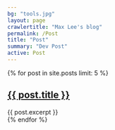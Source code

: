 ```yaml
---
bg: "tools.jpg"
layout: page
crawlertitle: "Max Lee's blog"
permalink: /Post
title: "Post"
summary: "Dev Post"
active: Post
---
```


{% for post in site.posts limit: 5 %}
  <article class="index-page">
    <h2><a href="{{ post.url | relative_url }}">{{ post.title }}</a></h2>
    {{ post.excerpt }}
  </article>
{% endfor %}
